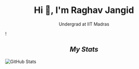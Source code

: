 <h1 align="center">Hi 👋, I'm Raghav Jangid</h1>
<!--
--> 


<p align="center">Undergrad at IIT Madras</p>

<!--
-->
!<h2 align="center">*My Stats*</h2>
![GitHub Stats](https://github-readme-stats.vercel.app/api?username=Raghav-J402&theme=radical)
